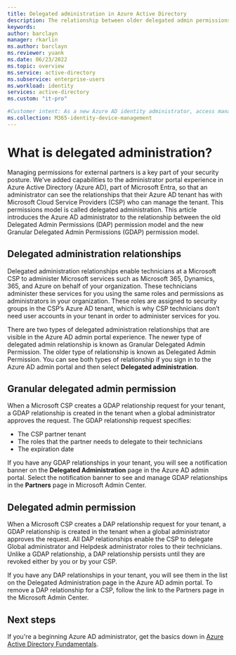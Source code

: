 ```yaml
---
title: Delegated administration in Azure Active Directory
description: The relationship between older delegated admin permissions and new granular delegated admin permissions in Azure Active Directory
keywords:
author: barclayn
manager: rkarlin
ms.author: barclayn
ms.reviewer: yuank
ms.date: 06/23/2022
ms.topic: overview
ms.service: active-directory
ms.subservice: enterprise-users
ms.workload: identity
services: active-directory
ms.custom: "it-pro"

#Customer intent: As a new Azure AD identity administrator, access management requires me to understand the permissions of partners who have access to our resources. 
ms.collection: M365-identity-device-management
---
```

# What is delegated administration?

Managing permissions for external partners is a key part of your security posture. We’ve added capabilities to the administrator portal experience in Azure Active Directory (Azure AD), part of Microsoft Entra, so that an administrator can see the relationships that their Azure AD tenant has with Microsoft Cloud Service Providers (CSP) who can manage the tenant. This permissions model is called delegated administration. This article introduces the Azure AD administrator to the relationship between the old Delegated Admin Permissions (DAP) permission model and the new Granular Delegated Admin Permissions (GDAP) permission model.

## Delegated administration relationships

Delegated administration relationships enable technicians at a Microsoft CSP to administer Microsoft services such as Microsoft 365, Dynamics, 365, and Azure on behalf of your organization. These technicians administer these services for you using the same roles and permissions as administrators in your organization. These roles are assigned to security groups in the CSP’s Azure AD tenant, which is why CSP technicians don’t need user accounts in your tenant in order to administer services for you.

There are two types of delegated administration relationships that are visible in the Azure AD admin portal experience. The newer type of delegated admin relationship is known as Granular Delegated Admin Permission. The older type of relationship is known as Delegated Admin Permission. You can see both types of relationship if you sign in to the Azure AD admin portal and then select **Delegated administration**.

## Granular delegated admin permission

When a Microsoft CSP creates a GDAP relationship request for your tenant, a GDAP relationship is created in the tenant when a global administrator approves the request. The GDAP relationship request specifies:

* The CSP partner tenant
* The roles that the partner needs to delegate to their technicians
* The expiration date

If you have any GDAP relationships in your tenant, you will see a notification banner on the **Delegated Administration** page in the Azure AD admin portal. Select the notification banner to see and manage GDAP relationships in the **Partners** page in Microsoft Admin Center.

## Delegated admin permission

When a Microsoft CSP creates a DAP relationship request for your tenant, a GDAP relationship is created in the tenant when a global administrator approves the request. All DAP relationships enable the CSP to delegate Global administrator and Helpdesk administrator roles to their technicians. Unlike a GDAP relationship, a DAP relationship persists until they are revoked either by you or by your CSP.

If you have any DAP relationships in your tenant, you will see them in the list on the Delegated Administration page in the Azure AD admin portal. To remove a DAP relationship for a CSP, follow the link to the Partners page in the Microsoft Admin Center.

## Next steps

If you're a beginning Azure AD administrator, get the basics down in [Azure Active Directory Fundamentals](../fundamentals/index.yml).